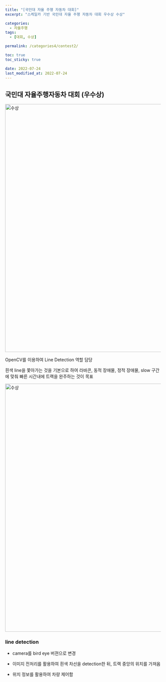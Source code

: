 ```yaml
---
title: "[국민대 자율 주행 자동차 대회]"
excerpt: "스케일카 기반 국민대 자율 주행 자동차 대회 우수상 수상"

categories:
  - 자율주행
tags:
  - [대회, 수상]

permalink: /categories4/contest2/

toc: true
toc_sticky: true

date: 2022-07-24
last_modified_at: 2022-07-24
---
```


## 국민대 자율주행자동차 대회 (우수상)

<img src="../../assets/images/010603.jpg" width="800px" height="800px" title="수상" alt="수상"><img><br/>

OpenCV를 이용하여 Line Detection 역할 담당

흰색 line을 쫓아가는 것을 기본으로 하여 라바콘, 동적 장애물, 정적 장애물, slow 구간에 맞춰 빠른 시간내에 트랙을 완주하는 것이 목표

<img src="../../assets/images/010602.jpg" width="800px" height="800px" title="수상" alt="수상"><img><br/>

### line detection

- camera를 bird eye 버젼으로 변경

- 이미지 전처리를 활용하여 흰색 차선을 detection한 뒤, 트랙 중앙의 위치를 가져옴

- 위치 정보를 활용하여 차량 제어함